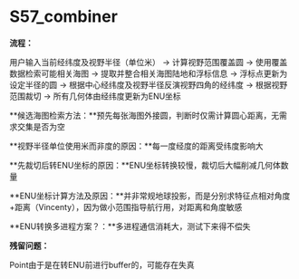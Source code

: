 # S57_combiner

**流程：**  

用户输入当前经纬度及视野半径（单位米） -> 计算视野范围覆盖圆 -> 使用覆盖数据检索可能相关海图 -> 提取并整合相关海图陆地和浮标信息 -> 浮标点更新为设定半径的圆 -> 根据中心经纬度及视野半径反演视野四角的经纬度 -> 根据视野范围裁切 -> 所有几何体由经纬度更新为ENU坐标  

**候选海图检索方法：**预先每张海图外接圆，判断时仅需计算圆心距离，无需求交集是否为空  

**视野半径单位使用米而非度的原因：**每一度经度的距离受纬度影响大  

**先裁切后转ENU坐标的原因：**ENU坐标转换较慢，裁切后大幅削减几何体数量  

**ENU坐标计算方法及原因：**并非常规地球投影，而是分别求特征点相对角度+距离（Vincenty），因为做小范围指导航行用，对距离和角度敏感  

**ENU转换多进程方案？：**多进程通信消耗大，测试下来得不偿失  

**残留问题：**  

Point由于是在转ENU前进行buffer的，可能存在失真  